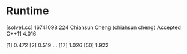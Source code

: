 # Runtime

[solve1.cc]
16741098    224 Chiahsun Cheng (chiahsun cheng)   Accepted  C++11   4.016


[1] 0.472
[2] 0.519
...
[17] 1.026
[50] 1.922
